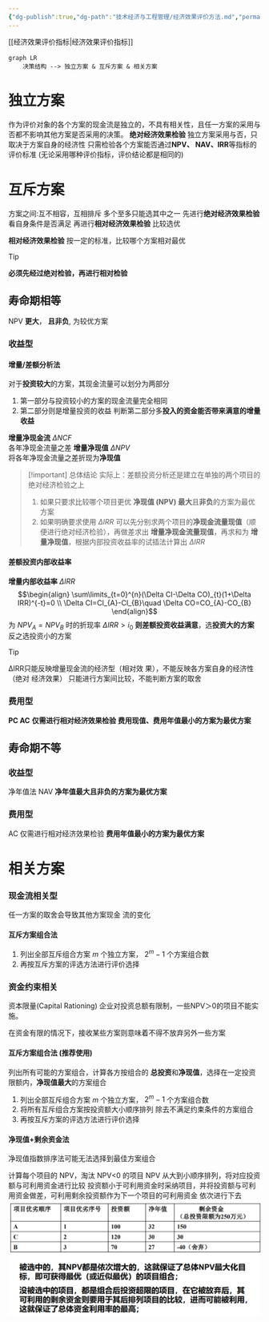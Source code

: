 ```yaml
---
{"dg-publish":true,"dg-path":"技术经济与工程管理/经济效果评价方法.md","permalink":"/技术经济与工程管理/经济效果评价方法/","dgPassFrontmatter":true,"noteIcon":"","created":"2024-04-16T13:01:27.456+08:00","updated":"2025-08-28T21:53:13.749+08:00"}
---
```


[[经济效果评价指标\|经济效果评价指标]]
```mermaid
graph LR
	决策结构 --> 独立方案 & 互斥方案 & 相关方案	
```
# 独立方案
作为评价对象的各个方案的现金流是独立的，不具有相关性，且任一方案的采用与否都不影响其他方案是否采用的决策。
**绝对经济效果检验**
独立方案采用与否，只取决于方案自身的经济性
	只需检验各个方案能否通过**NPV、 NAV、IRR**等指标的评价标准 (无论采用哪种评价指标，评价结论都是相同的)
# 互斥方案
方案之间:互不相容，互相排斥
多个至多只能选其中之一
先进行**绝对经济效果检验**
	看自身条件是否满足
再进行**相对经济效果检验**
	比较选优

**相对经济效果检验**
按一定的标准，比较哪个方案相对最优
>[!tip] 
**必须先经过绝对检验，再进行相对检验**
## 寿命期相等
NPV **更大**， **且非负**, 为较优方案
### 收益型
#### 增量/差额分析法
对于**投资较大**的方案，其现金流量可以划分为两部分
1. 第一部分与投资较小的方案的现金流量完全相同
2. 第二部分则是增量投资的收益
判断第二部分多**投入的资金能否带来满意的增量收益**

**增量净现金流**  $\Delta NCF$   
各年净现金流量之差
**增量净现值**   $\Delta NPV$   
将各年净现金流量之差折现为**净现值**

>[!important] 总体结论
>实际上：差额投资分析还是建立在单独的两个项目的绝对经济检验之上
>1. 如果只要求比较哪个项目更优
>	**净现值 (NPV) 最大**且**非负**的方案为最优方案
>2. 如果明确要求使用 $\Delta IRR$
>	可以先分别求两个项目的**净现金流量现值**（顺便进行绝对经济检验），再做差求出 **增量净现金流量现值**，再求和为 **增量净现值**，根据内部投资收益率的试插法计算出 $\Delta IR R$
>
#### 差额投资内部收益率
**增量内部收益率**  $\Delta IRR$  
$$\begin{align}
\sum\limits_{t=0}^{n}(\Delta CI-\Delta CO)_{t}(1+\Delta IRR)^{-t}=0 \\
\Delta CI=CI_{A}-CI_{B}\quad \Delta CO=CO_{A}-CO_{B}
\end{align}$$
为 $NPV_{A}=NPV_{B}$ 时的折现率
$\Delta IRR>i_{0}$
**则差额投资收益满意**，选**投资大的方案**
反之选投资小的方案

>[!tip] 
>ΔIRR只能反映增量现金流的经济型（相对效 果），不能反映各方案自身的经济性（绝对 经济效果）
>只能进行方案间比较，不能判断方案的取舍

### 费用型
**PC AC** 
**仅需进行相对经济效果检验**
**费用现值、费用年值最小的方案为最优方案**
## 寿命期不等
### 收益型
净年值法 NAV
**净年值最大且非负的方案为最优方案**
### 费用型
AC 
仅需进行相对经济效果检验
**费用年值最小的方案为最优方案**
# 相关方案
### 现金流相关型
任一方案的取舍会导致其他方案现金 流的变化
#### 互斥方案组合法
1. 列出全部互斥组合方案 
$m$ 个独立方案， $2^{m}-1$ 个方案组合数
2. 再按互斥方案的评选方法进行评价选择

### 资金约束相关
资本限量(Capital Rationing) 企业对投资总额有限制，一些NPV＞0的项目不能实施。

在资金有限的情况下，接收某些方案则意味着不得不放弃另外一些方案

#### 互斥方案组合法 (推荐使用)
列出所有可能的方案组合，计算各方按组合的 **总投资**和**净现值**，选择在一定投资限额内，**净现值最大**的方案组合

1. 列出全部互斥组合方案 
$m$ 个独立方案， $2^{m}-1$ 个方案组合数
2. 将所有互斥组合方案按投资额大小顺序排列
除去不满足约束条件的方案组合
3. 再按互斥方案的评选方法进行评价选择

#### 净现值+剩余资金法
净现值指数排序法可能无法选择到最佳方案组合

计算每个项目的 NPV，淘汰 NPV<0 的项目
NPV 从大到小顺序排列，将对应投资额与可利用资金进行比较
投资额小于可利用资金时采纳项目，并将投资额与可利用资金做差，可利用剩余投资额作为下一个项目的可利用资金
依次进行下去
![Pasted image 20240402091633.png](../img/user/Functional%20files/Photo%20Resources/Pasted%20image%2020240402091633.png)